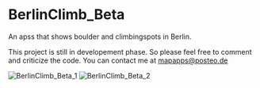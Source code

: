 # BerlinClimb_Beta

An apss that shows boulder and climbingspots in Berlin. 

This project is still in developement phase. So please feel free to comment and criticize the code. You can contact me at mapapps@posteo.de

![BerlinClimb_Beta_1](https://github.com/AConanDoyle/BerlinClimb_Beta/device-2016-06-17-200855.png?raw=true "MapView") ![BerlinClimb_Beta_2](https://github.com/AConanDoyle/BerlinClimb_Beta/device-2016-06-17-200941.png?raw=true "ListView")

